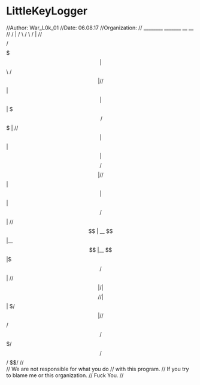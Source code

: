 # LittleKeyLogger
//Author: War_L0k_01
//Date: 06.08.17
//Organization: 
//   ________   _______      __       __ 	
//	/        | /       \    /  \     /  |
//  $$$$$$$$/  $$$$$$$  |   $$  \   /$$ |
//     $$ |    $$ |  $$ |   $$$  \ /$$$ |
//     $$ |    $$ |  $$ |   $$$$  /$$$$ | 
//     $$ |    $$ |  $$ |   $$ $$ $$/$$ |
//     $$ | __ $$ |__$$ |__ $$ |$$$/ $$ |
//     $$ |/  |$$    $$//  |$$ | $/  $$ |
//     $$/ $$/ $$$$$$$/ $$/ $$/      $$/ 
//  
// We are not responsible for what you do
//  with this program.
//  If you try to blame me or this organization.
//  Fuck You.
//  

